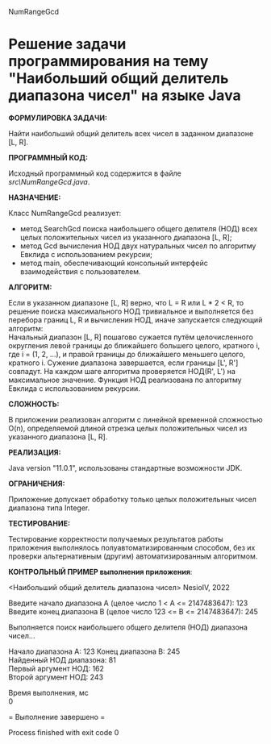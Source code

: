 NumRangeGcd

# Решение задачи программирования на тему "Наибольший общий делитель диапазона чисел" на языке Java

**ФОРМУЛИРОВКА ЗАДАЧИ:**

Найти наибольший общий делитель всех чисел в заданном диапазоне [L, R].

**ПРОГРАММНЫЙ КОД:**

Исходный программный код содержится в файле *src\NumRangeGcd.java*.

**НАЗНАЧЕНИЕ:**

Класс NumRangeGcd реализует:
- метод SearchGcd поиска наибольшего общего делителя (НОД) всех целых положительных чисел из указанного диапазона [L, R];
- метод Gcd вычисления НОД двух натуральных чисел по алгоритму Евклида с использованием рекурсии;
- метод main, обеспечивающий консольный интерфейс взаимодействия с пользователем.

**АЛГОРИТМ:**

Если в указанном диапазоне [L, R] верно, что L = R или L * 2 < R, то решение поиска максимального НОД тривиальное и выполняется без перебора границ L, R и вычисления НОД, иначе запускается следующий алгоритм:  
Начальный диапазон [L, R] пошагово сужается путём целочисленного округления левой границы до ближайшего большего целого, кратного i, где i = (1, 2, ...), и правой границы до ближайшего меньшего целого, кратного i. Сужение диапазона завершается, если границы [L', R'] совпадут. На каждом шаге алгоритма проверяется НОД(R', L') на максимальное значение. Функция НОД реализована по алгоритму Евклида с использованием рекурсии.

**СЛОЖНОСТЬ:**

В приложении реализован алгоритм с линейной временной сложностью O(n), определяемой длиной отрезка целых положительных чисел из указанного диапазона [L, R].

**РЕАЛИЗАЦИЯ:**

Java version "11.0.1", использованы стандартные возможности JDK.

**ОГРАНИЧЕНИЯ:**

Приложение допускает обработку только целых положительных чисел диапазона типа Integer.

**ТЕСТИРОВАНИЕ:**

Тестирование корректности получаемых результатов работы приложения выполнялось полуавтоматизированным способом, без их проверки альтернативным (другим) автоматизированным алгоритмом.

**КОНТРОЛЬНЫЙ ПРИМЕР выполнения приложения**:

<Наибольший общий делитель диапазона чисел> NesioIV, 2022

Введите начало диапазона A (целое число 1 < A <= 2147483647):  123  
Введите конец диапазона B (целое число 123 <= B <= 2147483647):  245  

Выполняется поиск наибольшего общего делителя (НОД) диапазона чисел...

Начало диапазона А: 123
Конец диапазона B:  245    
Найденный НОД диапазона:  81  
Первый аргумент НОД:  162    
Второй аргумент НОД:  243               
                           
Время выполнения, мс  
0                        

= Выполнение завершено =

Process finished with exit code 0


